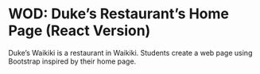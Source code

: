 # WOD: Duke’s Restaurant’s Home Page (React Version)
Duke’s Waikiki is a restaurant in Waikiki. Students create a web page using Bootstrap inspired by their home page. 
